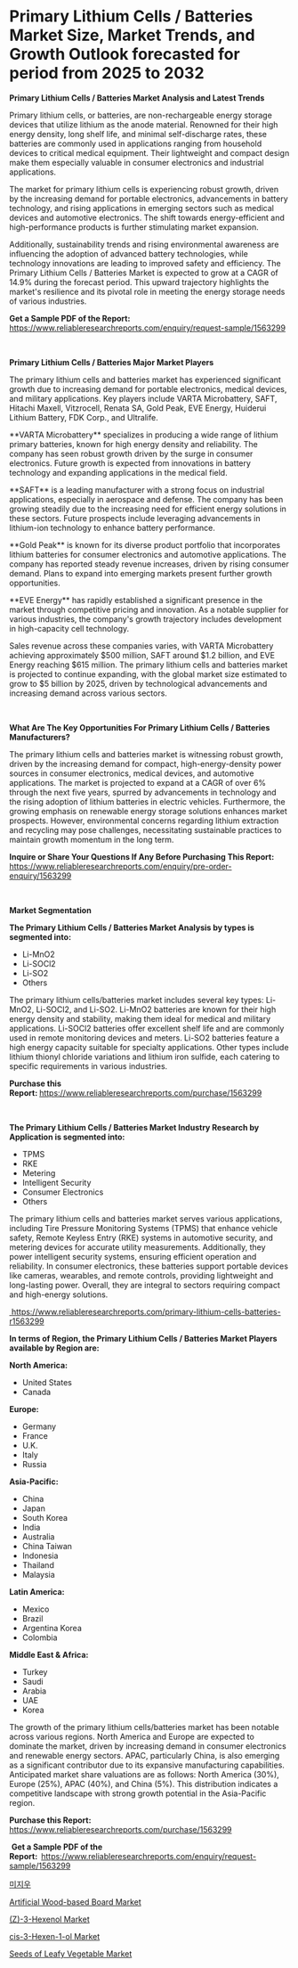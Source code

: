 <p><h1>Primary Lithium Cells / Batteries Market Size, Market Trends, and Growth Outlook forecasted for period from 2025 to 2032</h1></p><p><strong>Primary Lithium Cells / Batteries Market Analysis and Latest Trends</strong></p>
<p><p>Primary lithium cells, or batteries, are non-rechargeable energy storage devices that utilize lithium as the anode material. Renowned for their high energy density, long shelf life, and minimal self-discharge rates, these batteries are commonly used in applications ranging from household devices to critical medical equipment. Their lightweight and compact design make them especially valuable in consumer electronics and industrial applications.</p><p>The market for primary lithium cells is experiencing robust growth, driven by the increasing demand for portable electronics, advancements in battery technology, and rising applications in emerging sectors such as medical devices and automotive electronics. The shift towards energy-efficient and high-performance products is further stimulating market expansion.</p><p>Additionally, sustainability trends and rising environmental awareness are influencing the adoption of advanced battery technologies, while technology innovations are leading to improved safety and efficiency. The Primary Lithium Cells / Batteries Market is expected to grow at a CAGR of 14.9% during the forecast period. This upward trajectory highlights the market's resilience and its pivotal role in meeting the energy storage needs of various industries.</p></p>
<p><strong>Get a Sample PDF of the Report:&nbsp;</strong> <a href="https://www.reliableresearchreports.com/enquiry/request-sample/1563299?utm_campaign=38&utm_medium=2&utm_source=Github&utm_content=ia&utm_term=23032025&utm_id=primary-lithium-cells-batteries">https://www.reliableresearchreports.com/enquiry/request-sample/1563299</a></p>
<p>&nbsp;</p>
<p><strong>Primary Lithium Cells / Batteries Major Market Players</strong></p>
<p><p>The primary lithium cells and batteries market has experienced significant growth due to increasing demand for portable electronics, medical devices, and military applications. Key players include VARTA Microbattery, SAFT, Hitachi Maxell, Vitzrocell, Renata SA, Gold Peak, EVE Energy, Huiderui Lithium Battery, FDK Corp., and Ultralife.</p><p>**VARTA Microbattery** specializes in producing a wide range of lithium primary batteries, known for high energy density and reliability. The company has seen robust growth driven by the surge in consumer electronics. Future growth is expected from innovations in battery technology and expanding applications in the medical field.</p><p>**SAFT** is a leading manufacturer with a strong focus on industrial applications, especially in aerospace and defense. The company has been growing steadily due to the increasing need for efficient energy solutions in these sectors. Future prospects include leveraging advancements in lithium-ion technology to enhance battery performance.</p><p>**Gold Peak** is known for its diverse product portfolio that incorporates lithium batteries for consumer electronics and automotive applications. The company has reported steady revenue increases, driven by rising consumer demand. Plans to expand into emerging markets present further growth opportunities.</p><p>**EVE Energy** has rapidly established a significant presence in the market through competitive pricing and innovation. As a notable supplier for various industries, the company's growth trajectory includes development in high-capacity cell technology.</p><p>Sales revenue across these companies varies, with VARTA Microbattery achieving approximately $500 million, SAFT around $1.2 billion, and EVE Energy reaching $615 million. The primary lithium cells and batteries market is projected to continue expanding, with the global market size estimated to grow to $5 billion by 2025, driven by technological advancements and increasing demand across various sectors.</p></p>
<p>&nbsp;</p>
<p><strong>What Are The Key Opportunities For Primary Lithium Cells / Batteries Manufacturers?</strong></p>
<p><p>The primary lithium cells and batteries market is witnessing robust growth, driven by the increasing demand for compact, high-energy-density power sources in consumer electronics, medical devices, and automotive applications. The market is projected to expand at a CAGR of over 6% through the next five years, spurred by advancements in technology and the rising adoption of lithium batteries in electric vehicles. Furthermore, the growing emphasis on renewable energy storage solutions enhances market prospects. However, environmental concerns regarding lithium extraction and recycling may pose challenges, necessitating sustainable practices to maintain growth momentum in the long term.</p></p>
<p><strong>Inquire or Share Your Questions If Any Before Purchasing This Report:</strong> <a href="https://www.reliableresearchreports.com/enquiry/pre-order-enquiry/1563299?utm_campaign=38&utm_medium=2&utm_source=Github&utm_content=ia&utm_term=23032025&utm_id=primary-lithium-cells-batteries">https://www.reliableresearchreports.com/enquiry/pre-order-enquiry/1563299</a></p>
<p>&nbsp;</p>
<p><strong>Market Segmentation</strong></p>
<p><strong>The Primary Lithium Cells / Batteries Market Analysis by types is segmented into:</strong></p>
<p><ul><li>Li-MnO2</li><li>Li-SOCl2</li><li>Li-SO2</li><li>Others</li></ul></p>
<p><p>The primary lithium cells/batteries market includes several key types: Li-MnO2, Li-SOCl2, and Li-SO2. Li-MnO2 batteries are known for their high energy density and stability, making them ideal for medical and military applications. Li-SOCl2 batteries offer excellent shelf life and are commonly used in remote monitoring devices and meters. Li-SO2 batteries feature a high energy capacity suitable for specialty applications. Other types include lithium thionyl chloride variations and lithium iron sulfide, each catering to specific requirements in various industries.</p></p>
<p><strong>Purchase this Report:&nbsp;</strong><a href="https://www.reliableresearchreports.com/purchase/1563299?utm_campaign=38&utm_medium=2&utm_source=Github&utm_content=ia&utm_term=23032025&utm_id=primary-lithium-cells-batteries">https://www.reliableresearchreports.com/purchase/1563299</a></p>
<p>&nbsp;</p>
<p><strong>The Primary Lithium Cells / Batteries Market Industry Research by Application is segmented into:</strong></p>
<p><ul><li>TPMS</li><li>RKE</li><li>Metering</li><li>Intelligent Security</li><li>Consumer Electronics</li><li>Others</li></ul></p>
<p><p>The primary lithium cells and batteries market serves various applications, including Tire Pressure Monitoring Systems (TPMS) that enhance vehicle safety, Remote Keyless Entry (RKE) systems in automotive security, and metering devices for accurate utility measurements. Additionally, they power intelligent security systems, ensuring efficient operation and reliability. In consumer electronics, these batteries support portable devices like cameras, wearables, and remote controls, providing lightweight and long-lasting power. Overall, they are integral to sectors requiring compact and high-energy solutions.</p></p>
<p><a href="https://www.reliableresearchreports.com/primary-lithium-cells-batteries-r1563299?utm_campaign=38&utm_medium=2&utm_source=Github&utm_content=ia&utm_term=23032025&utm_id=primary-lithium-cells-batteries">&nbsp;https://www.reliableresearchreports.com/primary-lithium-cells-batteries-r1563299</a></p>
<p><strong>In terms of Region, the Primary Lithium Cells / Batteries Market Players available by Region are:</strong></p>
<p>
    <p> <strong> North America: </strong>
        <ul>
            <li>United States</li>
            <li>Canada</li>
        </ul>
        </p> 
    <p> <strong> Europe: </strong>
        <ul>
            <li>Germany</li>
            <li>France</li>
            <li>U.K.</li>
            <li>Italy</li>
            <li>Russia</li>
        </ul>
        </p> 
    <p> <strong> Asia-Pacific: </strong>
        <ul>
            <li>China</li>
            <li>Japan</li>
            <li>South Korea</li>
            <li>India</li>
            <li>Australia</li>
            <li>China Taiwan</li>
            <li>Indonesia</li>
            <li>Thailand</li>
            <li>Malaysia</li>
        </ul>
        </p> 
    <p> <strong> Latin America: </strong>
        <ul>
            <li>Mexico</li>
            <li>Brazil</li>
            <li>Argentina Korea</li>
            <li>Colombia</li>
        </ul>
        </p> 
    <p> <strong> Middle East & Africa: </strong>
        <ul>
            <li>Turkey</li>
            <li>Saudi</li>
            <li>Arabia</li>
            <li>UAE</li>
            <li>Korea</li>
        </ul>
    </p>
    </p>
<p><p>The growth of the primary lithium cells/batteries market has been notable across various regions. North America and Europe are expected to dominate the market, driven by increasing demand in consumer electronics and renewable energy sectors. APAC, particularly China, is also emerging as a significant contributor due to its expansive manufacturing capabilities. Anticipated market share valuations are as follows: North America (30%), Europe (25%), APAC (40%), and China (5%). This distribution indicates a competitive landscape with strong growth potential in the Asia-Pacific region.</p></p>
<p><strong>Purchase this Report: </strong><a href="https://www.reliableresearchreports.com/purchase/1563299?utm_campaign=38&utm_medium=2&utm_source=Github&utm_content=ia&utm_term=23032025&utm_id=primary-lithium-cells-batteries">https://www.reliableresearchreports.com/purchase/1563299</a></p>
<p>&nbsp;<strong>Get a Sample PDF of the Report:&nbsp;&nbsp;</strong><a href="https://www.reliableresearchreports.com/enquiry/request-sample/1563299?utm_campaign=38&utm_medium=2&utm_source=Github&utm_content=ia&utm_term=23032025&utm_id=primary-lithium-cells-batteries">https://www.reliableresearchreports.com/enquiry/request-sample/1563299</a></p>
<p><strong></strong></p>
<p><p><a href="https://github.com/laholand/Market-Research-Report-List-7/blob/main/280615348391.md?utm_campaign=38&utm_medium=2&utm_source=Github&utm_content=ia&utm_term=23032025&utm_id=primary-lithium-cells-batteries">미지우</a></p><p><a href="https://github.com/benasjuettk3/Market-Research-Report-List-1/blob/main/artificial-wood-based-board-market.md?utm_campaign=38&utm_medium=2&utm_source=Github&utm_content=ia&utm_term=23032025&utm_id=primary-lithium-cells-batteries">Artificial Wood-based Board Market</a></p><p><a href="https://github.com/gummaarmel83/Market-Research-Report-List-1/blob/main/z-3-hexenol-market.md?utm_campaign=38&utm_medium=2&utm_source=Github&utm_content=ia&utm_term=23032025&utm_id=primary-lithium-cells-batteries">(Z)-3-Hexenol Market</a></p><p><a href="https://github.com/widlerumland/Market-Research-Report-List-1/blob/main/cis-3-hexen-1-ol-market.md?utm_campaign=38&utm_medium=2&utm_source=Github&utm_content=ia&utm_term=23032025&utm_id=primary-lithium-cells-batteries">cis-3-Hexen-1-ol Market</a></p><p><a href="https://github.com/akitamegge65/Market-Research-Report-List-1/blob/main/seeds-of-leafy-vegetable-market.md?utm_campaign=38&utm_medium=2&utm_source=Github&utm_content=ia&utm_term=23032025&utm_id=primary-lithium-cells-batteries">Seeds of Leafy Vegetable Market</a></p></p>